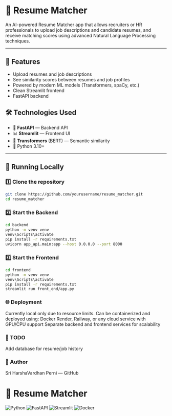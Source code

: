 # 🧠 Resume Matcher

An AI-powered Resume Matcher app that allows recruiters or HR professionals to upload job descriptions and candidate resumes, and receive matching scores using advanced Natural Language Processing techniques.

---

## 🚀 Features

- Upload resumes and job descriptions
- See similarity scores between resumes and job profiles
- Powered by modern ML models (Transformers, spaCy, etc.)
- Clean Streamlit frontend
- FastAPI backend


## 🛠️ Technologies Used

- 🧠 **FastAPI** — Backend API
- 📊 **Streamlit** — Frontend UI
- 🤖 **Transformers** (BERT) — Semantic similarity
- 🐍 Python 3.10+

---

## 🧪 Running Locally

### 1️⃣ Clone the repository
```bash
git clone https://github.com/yourusername/resume_matcher.git
cd resume_matcher
```
### 2️⃣ Start the Backend
```bash
cd backend
python -m venv venv
venv\Scripts\activate       
pip install -r requirements.txt
uvicorn app_api.main:app --host 0.0.0.0 --port 8000
```
### 3️⃣ Start the Frontend
```bash
cd frontend
python -m venv venv
venv\Scripts\activate        
pip install -r requirements.txt
streamlit run front_end/app.py
```

### 🌐 Deployment
Currently local only due to resource limits. Can be containerized and deployed using:
Docker 
Render, Railway, or any cloud service with GPU/CPU support
Separate backend and frontend services for scalability


### 📂 TODO
Add database for resume/job history

### 👤 Author
Sri HarshaVardhan Perni — GitHub

# 🧠 Resume Matcher

![Python](https://img.shields.io/badge/Python-3.10-blue)
![FastAPI](https://img.shields.io/badge/FastAPI-🚀-green)
![Streamlit](https://img.shields.io/badge/Streamlit-UI-orange)
![Docker](https://img.shields.io/badge/Docker-Ready-blue)
